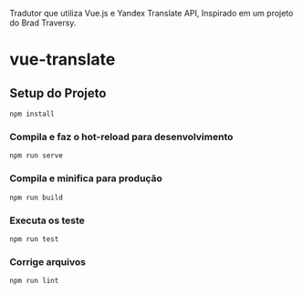 Tradutor que utiliza Vue.js e Yandex Translate API, 
Inspirado em um projeto do Brad Traversy.

# vue-translate

## Setup do Projeto
```
npm install
```

### Compila e faz o hot-reload para desenvolvimento
```
npm run serve
```

### Compila e minifica para produção
```
npm run build
```

### Executa os teste
```
npm run test
```

### Corrige arquivos
```
npm run lint
```
